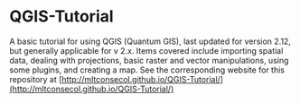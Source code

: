 QGIS-Tutorial
=============

A basic tutorial for using QGIS (Quantum GIS), last updated for version 2.12, but generally applicable for v 2.x.  Items covered include importing spatial data, dealing with projections, basic raster and vector manipulations, using some plugins, and creating a map. See the corresponding website for this repository at [http://mltconsecol.github.io/QGIS-Tutorial/](http://mltconsecol.github.io/QGIS-Tutorial/)
